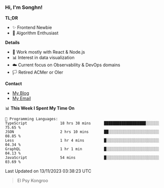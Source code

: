 ### Hi, I'm Songhn!

**TL;DR**

- ✨ Frontend Newbie
- 🎈 Algorithm Enthusiast

**Details**

- 🎯 Work mostly with React & Node.js
- 📊 Interest in data visualization
- ☁️ Current focus on Observability & DevOps domains
- 🏳️ Retired ACMer or OIer

**Contact**
- [My Blog](https://blog.songhn.com)
- [My Email](mailto:songhn233@gmail.com)

<!--START_SECTION:waka-->
📊 **This Week I Spent My Time On** 

```text
💬 Programming Languages: 
TypeScript               18 hrs 38 mins      ███████████████████░░░░░░   75.65 % 
JSON                     2 hrs 10 mins       ██░░░░░░░░░░░░░░░░░░░░░░░   08.85 % 
Less                     1 hr 4 mins         █░░░░░░░░░░░░░░░░░░░░░░░░   04.34 % 
GraphQL                  1 hr 1 min          █░░░░░░░░░░░░░░░░░░░░░░░░   04.13 % 
JavaScript               54 mins             █░░░░░░░░░░░░░░░░░░░░░░░░   03.69 % 
```


 Last Updated on 13/11/2023 03:38:23 UTC
<!--END_SECTION:waka-->

> El Psy Kongroo
